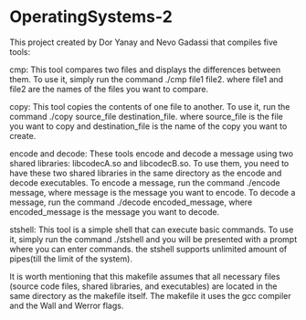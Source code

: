 # OperatingSystems-2

This project created by Dor Yanay and Nevo Gadassi that compiles five tools:

cmp: This tool compares two files and displays the differences between them. 
To use it, simply run the command ./cmp file1 file2.
 where file1 and file2 are the names of the files you want to compare.

copy: This tool copies the contents of one file to another.
 To use it, run the command ./copy source_file destination_file.
 where source_file is the file you want to copy and destination_file is the name of the copy you want to create.

encode and decode: These tools encode and decode a message using two shared libraries: libcodecA.so and libcodecB.so.
 To use them, you need to have these two shared libraries in the same directory as the encode and decode executables. 
To encode a message, run the command ./encode message, where message is the message you want to encode. 
To decode a message, run the command ./decode encoded_message, where encoded_message is the message you want to decode.

stshell: This tool is a simple shell that can execute basic commands. 
To use it, simply run the command ./stshell and you will be presented with a prompt where you can enter commands.
the stshell supports unlimited amount of pipes(till the limit of the system).


It is worth mentioning that this makefile assumes that all necessary files (source code files, shared libraries, and executables) are located in the same directory as the makefile itself. 
The makefile it uses the gcc compiler and the Wall and Werror flags.
